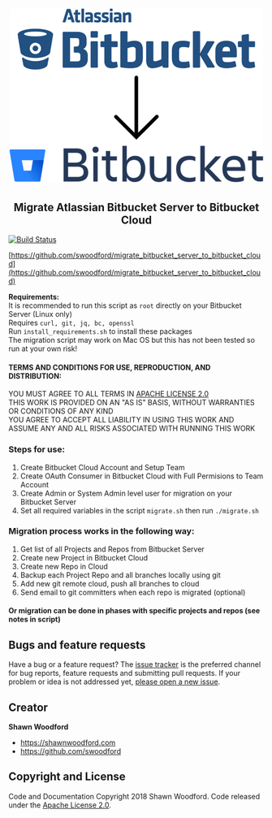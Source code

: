 <h1 align="center"><img src="/images/migrate_bitbucket_server_to_bitbucket_cloud.png" alt="Migrate Atlassian Bitbucket Server to Bitbucket Cloud" width=500 height=342></h1>

<h2 align="center">Migrate Atlassian Bitbucket Server to Bitbucket Cloud</h2>

[![Build Status](https://travis-ci.org/swoodford/migrate_bitbucket_server_to_bitbucket_cloud.svg?branch=master)](https://travis-ci.org/swoodford/migrate_bitbucket_server_to_bitbucket_cloud)

[https://github.com/swoodford/migrate_bitbucket_server_to_bitbucket_cloud](https://github.com/swoodford/migrate_bitbucket_server_to_bitbucket_cloud)


**Requirements:**  
It is recommended to run this script as `root` directly on your Bitbucket Server (Linux only)  
Requires `curl, git, jq, bc, openssl`  
Run `install_requirements.sh` to install these packages  
The migration script may work on Mac OS but this has not been tested so run at your own risk!  


#### TERMS AND CONDITIONS FOR USE, REPRODUCTION, AND DISTRIBUTION:
YOU MUST AGREE TO ALL TERMS IN [APACHE LICENSE 2.0](https://github.com/swoodford/migrate_bitbucket_server_to_bitbucket_cloud/blob/master/LICENSE.md)  
THIS WORK IS PROVIDED ON AN "AS IS" BASIS, WITHOUT WARRANTIES OR CONDITIONS OF ANY KIND  
YOU AGREE TO ACCEPT ALL LIABILITY IN USING THIS WORK AND ASSUME ANY AND ALL RISKS ASSOCIATED WITH RUNNING THIS WORK  


### Steps for use:

1. Create Bitbucket Cloud Account and Setup Team
2. Create OAuth Consumer in Bitbucket Cloud with Full Permisions to Team Account
3. Create Admin or System Admin level user for migration on your Bitbucket Server
4. Set all required variables in the script `migrate.sh` then run `./migrate.sh`


### Migration process works in the following way:

1. Get list of all Projects and Repos from Bitbucket Server
2. Create new Project in Bitbucket Cloud
3. Create new Repo in Cloud
4. Backup each Project Repo and all branches locally using git
5. Add new git remote cloud, push all branches to cloud
6. Send email to git committers when each repo is migrated (optional)

#### Or migration can be done in phases with specific projects and repos (see notes in script)  


## Bugs and feature requests
Have a bug or a feature request? The [issue tracker](https://github.com/swoodford/migrate_bitbucket_server_to_bitbucket_cloud/issues) is the preferred channel for bug reports, feature requests and submitting pull requests.
If your problem or idea is not addressed yet, [please open a new issue](https://github.com/swoodford/migrate_bitbucket_server_to_bitbucket_cloud/issues/new).

## Creator

**Shawn Woodford**

- <https://shawnwoodford.com>
- <https://github.com/swoodford>

## Copyright and License

Code and Documentation Copyright 2018 Shawn Woodford. 
Code released under the [Apache License 2.0](https://github.com/swoodford/migrate_bitbucket_server_to_bitbucket_cloud/blob/master/LICENSE.md).
